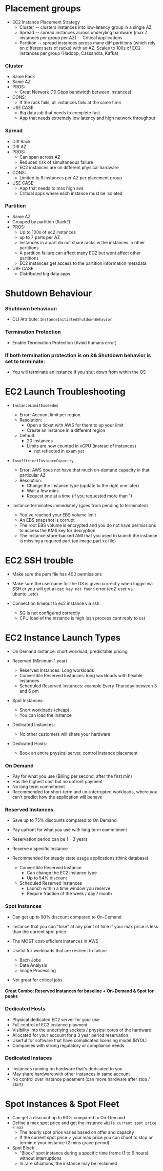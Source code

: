 # Placement groups

- EC2 Instance Placement Strategy
    - Cluster -- clusters instances into low-latency group in a single AZ
    - Spread -- spread instances across underyling hardware (max 7 instances per group per AZ) -- Critical applications
    - Partition -- spread instances across many diff partitions (which rely on different sets of racks) with an AZ. Scales to 100s of EC2 instances per group (Hadoop, Cassandra, Kafka)

### Cluster
- Same Rack
- Same AZ
- PROS:
    - Great Network (10 Gbps bandwidth between instances)
- CONS:
    - If the rack fails, all instances fails at the same time
- USE CASE:
    - Big data job that needs to complete fast
    - App that needs extremely low latency and high network throughput

### Spread
- Diff Rack
- Diff AZ
- PROS:
    - Can span across AZ
    - Reduced risk of simultaneous failure
    - EC2 instances are on different physical hardware
- CONS:
    - Limited to 8 instances per AZ per placement group
- USE CASE:
    - App that needs to max high ava
    - Critical apps where each instance must be isolated

### Partition
- Same AZ
- Grouped by partition (Rack?)
- PROS:
    - Up to 100s of ec2 instances
    - up to 7 parts per AZ
    - Instances in a  part do not share racks w the instances in other partitions
    - A partition failure can affect many EC2 but wont affect other partitions
    - EC2 instances get access to the partition information metadata
- USE CASE:
    - Distributed big data apps

# Shutdown Behaviour

### Shutdown behaviour:

- CLI Attribute: `InstanceInitiatedShutdownBehavior`

### Termination Protection

- Enable Termination Protection (Avoid humans error)

### If both termination protection is on && Shutdown behavior is set to terminate:

- You will terminate an instance if you shut down from within the OS

# EC2 Launch Troubleshooting

-  `InstanceLimitExceeded` 
    - Error: Account limit per region. 
    - Resolution:
        - Open a ticket with AWS for them to up your limit
        - Create an instance in a different region
    - Default:
        - 20 instances
        - Limits are now counted in vCPU (instead of instances)
            - not reflected in exam yet

- `InsufficientInstanceCapacity`
    - Error: AWS does not have that much on-demand capacity in that particular AZ
    - Resolution:
        - Change the instance type (update to the right one later)
        - Wait a few mins
        - Request one at a time (if you requested more than 1)

- Instance terminates immediately (goes from pending to terminated)
    - You've reached your EBS volume limit
    - An EBS snapshot is corrupt
    - The root EBS volume is encrypted and you do not have permissions to access the KMS key for decryption
    - The instance store-backed AMI that you used to launch the instance is missing a required part (an image.part.xx file)


# EC2 SSH trouble

- Make sure the pem file has 400 permissions
- Make sure the username for the OS is given correctly when loggin via SSH or you will get a `Host key not found` error (ec2-user vs ubuntu...etc)

- Connection timeout to ec2 instance via ssh:
    - SG is not configured correctly
    - CPU load of the instance is high (ssh process cant reply to us)

# EC2 Instance Launch Types

- On Demand Instance: short workload, predictable pricing
- Reserved (Minimum 1 year)
    - Reserved Instances: Long workloads 
    - Convertible Reserved Instances: long workloads with flexible instances
    - Scheduled Reserved Instances: example Every Thursday between 3 and 6 pm

- Spot Instances:
    - Short workloads (cheap)
    - You can load the instance

- Dedicated Instances:
    - No other customers will share your hardware

- Dedicated Hosts:
    - Book an entire physical server, control instance placement

### On Demand

- Pay for what you use (Billing per second, after the first min)
- Has the highest cost but no upfront payment
- No long term commitment
- Recommended for short-term and un-interrupted workloads, where you can't predict how the application will behave

### Reserved Instances

- Save up to 75% discounts compared to On Demand
- Pay upfront for what you use with long term commitment
- Reservation period can be 1 - 3 years
- Reserve a specific instance
- Recommended for steady state usage applications (think database)

    - Convertible Reserved Instance
        - Can change the EC2 instance type
        - Up to 54% discount
    - Scheduled Reserved Instances
        - Launch within a time window you reserve
        - Require fraction of the week / day / month

### Spot Instances

- Can get up to 90% discount compared to On-Demand
- Instance that you can "lose" at any point of time if your max price is less than the current spot price
- The MOST cost-efficient instances in AWS
- Useful for workloads that are resilient to failure
    - Bach Jobs
    - Data Analysis
    - Image Processing

- Not great for critical jobs

#### Great Combo: Reserved Instances for baseline + On-Demand & Spot for peaks

### Dedicated Hosts

- Physical dedicated EC2 server for your use
- Full control of EC2 instance playment
- Visibility into the underlying sockets / physical cores of the hardware
- Allocated for your account for a 3 year period reservation
- Userful for software that have complicated licensing model (BYOL)
- Companies with strong regulatory or compliance needs

### Dedicated Instaces

- Instances running on hardware that's dedicated to you
- May share hardware with other instances in same account
- No control over instance placement (can move hardware after stop / start)


# Spot Instances & Spot Fleet

- Can get a discount up to 90% compared to On-Demand
- Define a max spot price and get the instance `while current spot price < max`
    - The hourly spot price varies based on offer and capacity
    - If the current spot price > your max price you can shoot to stop or terminte your instance (2 mins grace period)
- Spot Block
    - "Block" spot instance during a specific time frame (1 to 6 hours) without interruptions
    - In rare situations, the instance may be reclaimed    



































